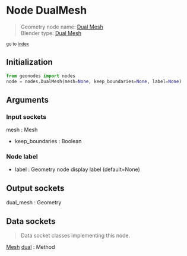 
# Node DualMesh

> Geometry node name: [Dual Mesh](https://docs.blender.org/manual/en/latest/modeling/geometry_nodes/material/dual_mesh.html)<br>
  Blender type: [Dual Mesh](https://docs.blender.org/api/current/bpy.types.GeometryNodeDualMesh.html)
  
<sub>go to [index](/docs/index.md)</sub>

## Initialization

```python
from geonodes import nodes
node = nodes.DualMesh(mesh=None, keep_boundaries=None, label=None)
```



## Arguments


### Input sockets

mesh : Mesh
- keep_boundaries : Boolean

### Node label

- label : Geometry node display label (default=None)

## Output sockets

dual_mesh : Geometry

## Data sockets

> Data socket classes implementing this node.
  
[Mesh](/docs/sockets/Mesh.md) [dual](/docs/sockets/Mesh.md#dual) : Method

